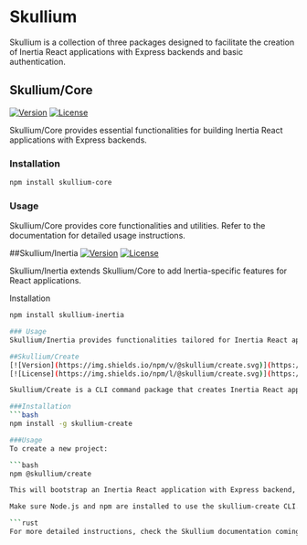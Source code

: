 # Skullium

Skullium is a collection of three packages designed to facilitate the creation of Inertia React applications with Express backends and basic authentication.

## Skullium/Core

[![Version](https://img.shields.io/npm/v/@skullium/core.svg)](https://www.npmjs.com/package/@skullium/core)
[![License](https://img.shields.io/npm/l/@skullium/core.svg)](https://github.com/@skullium/core/blob/main/LICENSE)

Skullium/Core provides essential functionalities for building Inertia React applications with Express backends.

### Installation

```bash
npm install skullium-core
```

### Usage
Skullium/Core provides core functionalities and utilities. Refer to the documentation for detailed usage instructions.

##Skullium/Inertia
[![Version](https://img.shields.io/npm/v/@skullium/inertia.svg)](https://www.npmjs.com/package/@skullium/inertia)
[![License](https://img.shields.io/npm/l/@skullium/inertia.svg)](https://github.com/@skullium/core/blob/main/LICENSE)

Skullium/Inertia extends Skullium/Core to add Inertia-specific features for React applications.

Installation
```bash
npm install skullium-inertia

### Usage
Skullium/Inertia provides functionalities tailored for Inertia React applications. Refer to the documentation for detailed usage instructions.

##Skullium/Create
[![Version](https://img.shields.io/npm/v/@skullium/create.svg)](https://www.npmjs.com/package/@skullium/create)
[![License](https://img.shields.io/npm/l/@skullium/create.svg)](https://github.com/@skullium/core/blob/main/LICENSE)

Skullium/Create is a CLI command package that creates Inertia React applications with Express backend, basic authentication, and front-end design from Laravel Breeze. It utilizes Skullium/Core and Skullium/Inertia.

###Installation
```bash
npm install -g skullium-create

###Usage
To create a new project:

```bash
npm @skullium/create

This will bootstrap an Inertia React application with Express backend, basic authentication, and front-end design from Laravel Breeze.

Make sure Node.js and npm are installed to use the skullium-create CLI.

```rust
For more detailed instructions, check the Skullium documentation coming soon.
